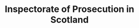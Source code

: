 ---
schema: default
title: Inspectorate of Prosecution in Scotland
description: an agency of the Scottish Government
logo: ''
type:
- Other Scottish Govt agency
portal_url: ''
org_url: https://www.gov.scot/collections/inspectorate-of-prosecution-in-scotland
twitter_handle: 
wikidata_qid: Q108837390
wdtk_id: 
---